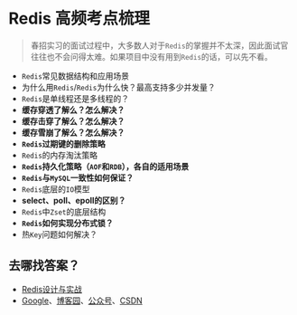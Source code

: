 # Redis 高频考点梳理

> 春招实习的面试过程中，大多数人对于`Redis`的掌握并不太深，因此面试官往往也不会问得太难。如果项目中没有用到`Redis`的话，可以先不看。

- `Redis`常见数据结构和应用场景
- 为什么用`Redis`/`Redis`为什么快？最高支持多少并发量？
- `Redis`是单线程还是多线程的？
- **缓存穿透了解么？怎么解决？**
- **缓存击穿了解么？怎么解决？**
- **缓存雪崩了解么？怎么解决？**
- **`Redis`过期键的删除策略**
- `Redis`的内存淘汰策略
- **`Redis`持久化策略（`AOF`和`RDB`），各自的适用场景**
- **`Redis`与`MySQL`一致性如何保证？**
- `Redis`底层的`IO`模型
- **select、poll、epoll的区别？**
- `Redis`中`Zset`的底层结构
- **`Redis`如何实现分布式锁？**
- 热`Key`问题如何解决？

## 去哪找答案？

- [Redis设计与实战](https://book.douban.com/subject/25900156/)
- [Google](http://www.google.com)、[博客园](https://zzk.cnblogs.com/s?w=)、[公众号](https://weixin.sogou.com/)、[CSDN](https://www.csdn.net/)

